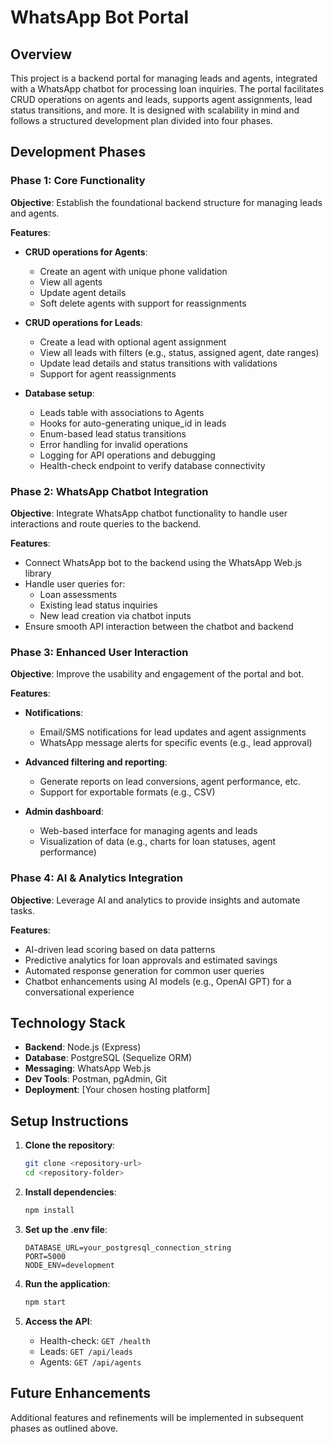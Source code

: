 # WhatsApp Bot Portal

## Overview
This project is a backend portal for managing leads and agents, integrated with a WhatsApp chatbot for processing loan inquiries. The portal facilitates CRUD operations on agents and leads, supports agent assignments, lead status transitions, and more. It is designed with scalability in mind and follows a structured development plan divided into four phases.

## Development Phases

### Phase 1: Core Functionality
**Objective**: Establish the foundational backend structure for managing leads and agents.

**Features**:
- **CRUD operations for Agents**:
  - Create an agent with unique phone validation
  - View all agents
  - Update agent details
  - Soft delete agents with support for reassignments

- **CRUD operations for Leads**:
  - Create a lead with optional agent assignment
  - View all leads with filters (e.g., status, assigned agent, date ranges)
  - Update lead details and status transitions with validations
  - Support for agent reassignments

- **Database setup**:
  - Leads table with associations to Agents
  - Hooks for auto-generating unique_id in leads
  - Enum-based lead status transitions
  - Error handling for invalid operations
  - Logging for API operations and debugging
  - Health-check endpoint to verify database connectivity

### Phase 2: WhatsApp Chatbot Integration
**Objective**: Integrate WhatsApp chatbot functionality to handle user interactions and route queries to the backend.

**Features**:
- Connect WhatsApp bot to the backend using the WhatsApp Web.js library
- Handle user queries for:
  - Loan assessments
  - Existing lead status inquiries
  - New lead creation via chatbot inputs
- Ensure smooth API interaction between the chatbot and backend

### Phase 3: Enhanced User Interaction
**Objective**: Improve the usability and engagement of the portal and bot.

**Features**:
- **Notifications**:
  - Email/SMS notifications for lead updates and agent assignments
  - WhatsApp message alerts for specific events (e.g., lead approval)

- **Advanced filtering and reporting**:
  - Generate reports on lead conversions, agent performance, etc.
  - Support for exportable formats (e.g., CSV)

- **Admin dashboard**:
  - Web-based interface for managing agents and leads
  - Visualization of data (e.g., charts for loan statuses, agent performance)

### Phase 4: AI & Analytics Integration
**Objective**: Leverage AI and analytics to provide insights and automate tasks.

**Features**:
- AI-driven lead scoring based on data patterns
- Predictive analytics for loan approvals and estimated savings
- Automated response generation for common user queries
- Chatbot enhancements using AI models (e.g., OpenAI GPT) for a conversational experience

## Technology Stack
- **Backend**: Node.js (Express)
- **Database**: PostgreSQL (Sequelize ORM)
- **Messaging**: WhatsApp Web.js
- **Dev Tools**: Postman, pgAdmin, Git
- **Deployment**: [Your chosen hosting platform]

## Setup Instructions

1. **Clone the repository**:
   ```bash
   git clone <repository-url>
   cd <repository-folder>
   ```

2. **Install dependencies**:
   ```bash
   npm install
   ```

3. **Set up the .env file**:
   ```env
   DATABASE_URL=your_postgresql_connection_string
   PORT=5000
   NODE_ENV=development
   ```

4. **Run the application**:
   ```bash
   npm start
   ```

5. **Access the API**:
   - Health-check: `GET /health`
   - Leads: `GET /api/leads`
   - Agents: `GET /api/agents`

## Future Enhancements
Additional features and refinements will be implemented in subsequent phases as outlined above.